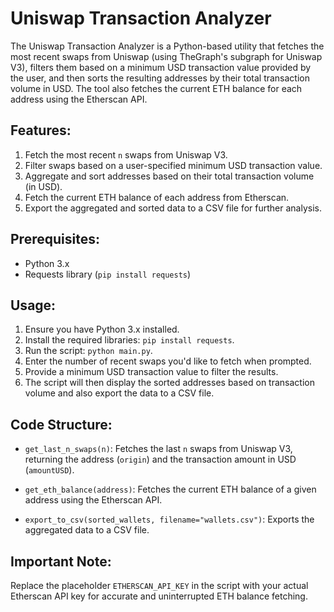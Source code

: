 # Uniswap Transaction Analyzer

The Uniswap Transaction Analyzer is a Python-based utility that fetches the most recent swaps from Uniswap (using TheGraph's subgraph for Uniswap V3), filters them based on a minimum USD transaction value provided by the user, and then sorts the resulting addresses by their total transaction volume in USD. The tool also fetches the current ETH balance for each address using the Etherscan API.

## Features:

1. Fetch the most recent `n` swaps from Uniswap V3.
2. Filter swaps based on a user-specified minimum USD transaction value.
3. Aggregate and sort addresses based on their total transaction volume (in USD).
4. Fetch the current ETH balance of each address from Etherscan.
5. Export the aggregated and sorted data to a CSV file for further analysis.

## Prerequisites:

- Python 3.x
- Requests library (`pip install requests`)

## Usage:

1. Ensure you have Python 3.x installed.
2. Install the required libraries: `pip install requests`.
3. Run the script: `python main.py`.
4. Enter the number of recent swaps you'd like to fetch when prompted.
5. Provide a minimum USD transaction value to filter the results.
6. The script will then display the sorted addresses based on transaction volume and also export the data to a CSV file.

## Code Structure:

- `get_last_n_swaps(n)`: Fetches the last `n` swaps from Uniswap V3, returning the address (`origin`) and the transaction amount in USD (`amountUSD`).

- `get_eth_balance(address)`: Fetches the current ETH balance of a given address using the Etherscan API.

- `export_to_csv(sorted_wallets, filename="wallets.csv")`: Exports the aggregated data to a CSV file.

## Important Note:

Replace the placeholder `ETHERSCAN_API_KEY` in the script with your actual Etherscan API key for accurate and uninterrupted ETH balance fetching.
